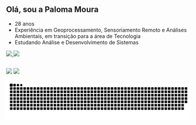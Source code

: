 ## Olá, sou a Paloma Moura

- 28 anos
- Experiência em Geoprocessamento, Sensoriamento Remoto e Análises Ambientais, em transição para a área de Tecnologia
- Estudando Análise e Desenvolvimento de Sistemas

 <div>
  <a href="https://github.com/pahmoura">
  <img height="180em" src="https://github-readme-stats.vercel.app/api?username=pahmoura&show_icons=true&theme=dark&include_all_commits=true&count_private=true"/>
  <img height="180em" src="https://github-readme-stats.vercel.app/api/top-langs/?username=pahmoura&layout=compact&langs_count=7&theme=dark"/>
</div>

##
  
<div>
   <a href="https://www.linkedin.com/in/paloma-moura-163751a6" target="_blank"><img src="https://img.shields.io/badge/-LinkedIn-%230077B5?style=for-the-badge&logo=linkedin&logoColor=white" target="_blank"></a> 
  <a href = "mailto:paloma_freitasmoura@hotmail.com"><img src="https://img.shields.io/badge/Microsoft_Outlook-0078D4?style=for-the-badge&logo=microsoft-outlook&logoColor=white"></a>
  
![Snake animation](https://github.com/pahmoura/pahmoura/blob/output/github-contribution-grid-snake.svg)
  
  </div>
